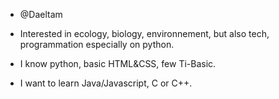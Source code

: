 - @Daeltam

- Interested in ecology, biology, environnement, but also tech, programmation especially on python.

- I know python, basic HTML&CSS, few Ti-Basic.
- I want to learn Java/Javascript, C or C++.
